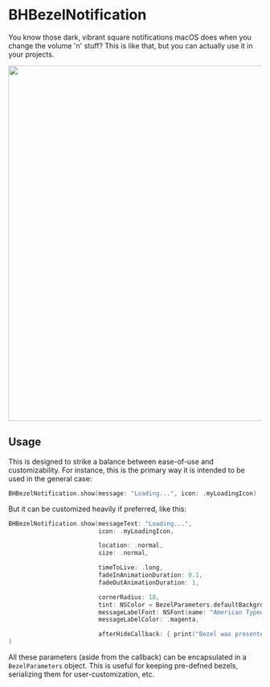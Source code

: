 # BHBezelNotification #

You know those dark, vibrant square notifications macOS does when you change the volume 'n' stuff? This is like that, but you can actually use it in your projects.

<img src="https://i.imgur.com/zwIa2K4.png" width="705" />


## Usage ##

This is designed to strike a balance between ease-of-use and customizability. For instance, this is the primary way it is intended to be used in the general case:

```Swift
BHBezelNotification.show(message: "Loading...", icon: .myLoadingIcon)
```


But it can be customized heavily if preferred, like this:

```Swift
BHBezelNotification.show(messageText: "Loading...",
                         icon: .myLoadingIcon,

                         location: .normal,
                         size: .normal,

                         timeToLive: .long,
                         fadeInAnimationDuration: 0.1,
                         fadeOutAnimationDuration: 1,

                         cornerRadius: 10,
                         tint: NSColor = BezelParameters.defaultBackgroundTint,
                         messageLabelFont: NSFont(name: "American Typewriter", size: 20)!,
                         messageLabelColor: .magenta,

                         afterHideCallback: { print("Bezel was presented successfully") }
)
```

All these parameters (aside from the callback) can be encapsulated in a `BezelParameters` object. This is useful for keeping pre-defned bezels, serializing them for user-customization, etc.
